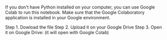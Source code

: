 If you don't have Python installed on your computer, you can use Google Colab to run this notebook. Make sure that the Google Colaboratory application is installed in your Google environment.

Step 1. Dowload the file
Step 2. Upload it on your Google Drive
Step 3. Open it on Google Drive: (it will open with Google Colab)
